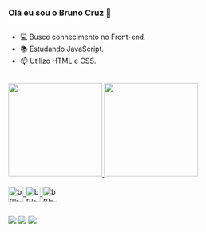 ### Olá eu sou o Bruno Cruz 👋
##
- 💻 Busco conhecimento no Front-end.
- 📚 Estudando JavaScript.
- 📫 Utilizo HTML e CSS.
##
 
<div>
 <a href="https://github.com/cbrunocruz">
   <img height="188em" src="https://github-readme-stats.vercel.app/api?username=cbrunocruz&showicons=true&theme=dark&count_private_true"/>
   <img height="188em" src="https://github-readme-stats.vercel.app/api/top-langs/?username=cbrunocruz&layout=compact&langs_count=16&theme=dark"/>
</div>


<div style="display: inline_block"><br>
<img align="center" alt="bru-HTML" height="30" width"40" src="https://cdn.jsdelivr.net/gh/devicons/devicon@latest/icons/html5/html5-original.svg" />
<img align="center" alt="bru-CSS" height="30" width"40" src="https://cdn.jsdelivr.net/gh/devicons/devicon@latest/icons/css3/css3-original.svg" />
<img align="center" alt="bru-Js" height="30" width"40" src="https://cdn.jsdelivr.net/gh/devicons/devicon@latest/icons/javascript/javascript-original.svg" />
</div>

##

<div>
  <a href="https://www.linkedin.com/in/bruno-cruz-3b2277223/" target="_blank"><img src="https://img.shields.io/badge/LinkedIn-0077B5?style=for-the-badge&logo=linkedin&logoColor=white" target="_blank"></a>
  <a href="https://www.instagram.com/brunocruz.c/" target="_blank"><img src="https://img.shields.io/badge/-Instagram-E4405F?style=for-the-badge&logo=instagram&logoColor=white" target="_blank"></a>
  <a href="malito:bruno.kcc.bc@gmail.com"><img src="https://img.shields.io/badge/Gmail-D14836?style=for-the-badge&logo=gmail&logoColor=white" target="_blank"></a>
</div>

##

